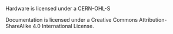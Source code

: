 Hardware is licensed under a CERN-OHL-S

Documentation is licensed under a Creative Commons Attribution-ShareAlike 4.0 International License. 
